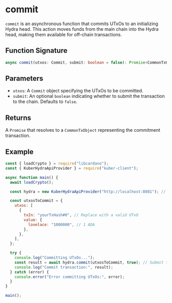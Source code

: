 # commit

`commit` is an asynchronous function that commits UTxOs to an initializing Hydra head. This action moves funds from the main chain into the Hydra head, making them available for off-chain transactions.

## Function Signature

```typescript
async commit(utxos: Commit, submit: boolean = false): Promise<CommonTxObject>
```

## Parameters

- `utxos`: A `Commit` object specifying the UTxOs to be committed.
- `submit`: An optional `boolean` indicating whether to submit the transaction to the chain. Defaults to `false`.

## Returns

A `Promise` that resolves to a `CommonTxObject` representing the commitment transaction.

## Example

```javascript
const { loadCrypto } = require("libcardano");
const { KuberHydraApiProvider } = require("kuber-client");

async function main() {
  await loadCrypto();

  const hydra = new KuberHydraApiProvider("http://localhost:8081"); // Replace with your Hydra API URL

  const utxosToCommit = {
    utxos: [
      {
        txIn: "yourTxHash#0", // Replace with a valid UTxO
        value: {
          lovelace: "1000000", // 1 ADA
        },
      },
    ],
  };

  try {
    console.log("Committing UTxOs...");
    const result = await hydra.commit(utxosToCommit, true); // Submit the transaction
    console.log("Commit transaction:", result);
  } catch (error) {
    console.error("Error committing UTxOs:", error);
  }
}

main();
